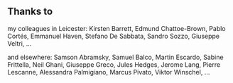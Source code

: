 ## Thanks to

my colleagues in Leicester: Kirsten Barrett, 
Edmund Chattoe-Brown, 
Pablo Cortés, Emmanuel Haven, Stefano De Sabbata, Sandro Sozzo, Giuseppe Veltri, ...

and elsewhere: Samson Abramsky, Samuel Balco, Martin Escardo, Sabine Frittella, Neil Ghani, Giuseppe Greco, Jules Hedges, Jerome Lang, Pierre Lescanne, Alessandra Palmigiano, Marcus Pivato, Viktor Winschel, ...
